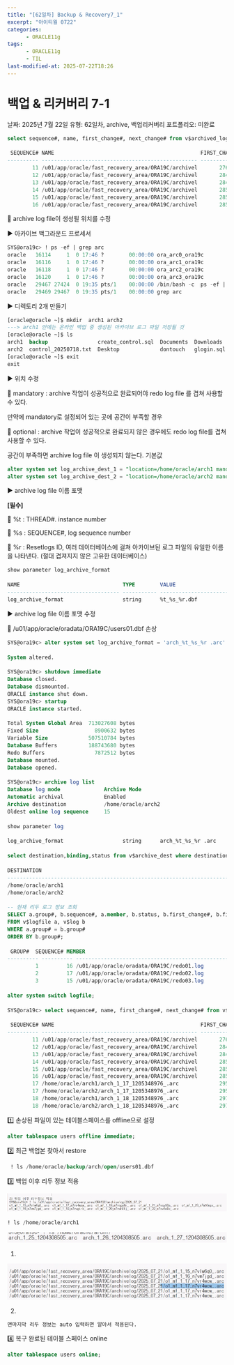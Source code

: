 ```yaml
---
title: "[62일차] Backup & Recovery7_1"
excerpt: "아이티윌 0722"
categories:
      - ORACLE11g
tags:
      - ORACLE11g
      - TIL
last-modified-at: 2025-07-22T18:26
---
```


# 백업 & 리커버리 7-1

날짜: 2025년 7월 22일
유형: 62일차, archive, 백업리커버리
포트폴리오: 미완료

```sql
select sequence#, name, first_change#, next_change# from v$archived_log;

 SEQUENCE# NAME                                               FIRST_CHANGE# NEXT_CHANGE#
---------- -------------------------------------------------- ------------- ------------
        11 /u01/app/oracle/fast_recovery_area/ORA19C/archivel       2767692      2849125
        12 /u01/app/oracle/fast_recovery_area/ORA19C/archivel       2849125      2849255
        13 /u01/app/oracle/fast_recovery_area/ORA19C/archivel       2849255      2857693
        14 /u01/app/oracle/fast_recovery_area/ORA19C/archivel       2857693      2857696
        15 /u01/app/oracle/fast_recovery_area/ORA19C/archivel       2857696      2857699
        16 /u01/app/oracle/fast_recovery_area/ORA19C/archivel       2857699      2958854
```

📍 archive log file이 생성될 위치를 수정

▶️ 아카이브 백그라운드 프로세서

```sql
SYS@ora19c> ! ps -ef | grep arc
oracle   16114     1  0 17:46 ?        00:00:00 ora_arc0_ora19c
oracle   16116     1  0 17:46 ?        00:00:00 ora_arc1_ora19c
oracle   16118     1  0 17:46 ?        00:00:00 ora_arc2_ora19c
oracle   16120     1  0 17:46 ?        00:00:00 ora_arc3_ora19c
oracle   29467 27424  0 19:35 pts/1    00:00:00 /bin/bash -c  ps -ef | grep arc
oracle   29469 29467  0 19:35 pts/1    00:00:00 grep arc
```

▶️ 디렉토리 2개 만들기

```sql
[oracle@oracle ~]$ mkdir  arch1 arch2
---> arch1 안에는 온라인 백업 중 생성된 아카이브 로그 파일 저장될 것 
[oracle@oracle ~]$ ls
arch1  backup                create_control.sql  Documents  Downloads   LINUX.X64_193000_db_home.zip  Music            Pictures  Templates  Videos
arch2  control_20250718.txt  Desktop             dontouch   glogin.sql  login.sql                     new_control.txt  Public    userdata
[oracle@oracle ~]$ exit
exit
```

▶️ 위치 수정

🌳 mandatory : archive 작업이 성공적으로 완료되어야 redo log file 를 겹쳐 사용할 수 있다.

만약에 mandatory로 설정되어 있는 곳에 공간이 부족할 경우

🌳 optional : archive 작업이 성공적으로 완료되지 않은 경우에도 redo log file를 겹쳐 사용할 수 있다.

공간이 부족하면 archive log file 이 생성되지 않는다. 기본값 

```sql
alter system set log_archive_dest_1 = "location=/home/oracle/arch1 mandatory" scope = spfile;
alter system set log_archive_dest_2 = "location=/home/oracle/arch2 mandatory" scope = spfile;
```

▶️ archive log file 이름 포맷

**[필수]**

🌳 %t : THREAD#. instance number

🌳 %s : SEQUENCE#, log sequence number

🌳 %r : Resetlogs ID, 여러 데이터베이스에 걸쳐 아카이브된 로그 파일의 유일한 이름을 나타낸다. (절대 겹져지지 않은 고유한 데이터베이스)

```sql
show parameter log_archive_format

NAME                                 TYPE        VALUE
------------------------------------ ----------- ------------------------------
log_archive_format                   string      %t_%s_%r.dbf
```

▶️ archive log file 이름 포맷 수정

📍 /u01/app/oracle/oradata/ORA19C/users01.dbf 손상

```sql
SYS@ora19c> alter system set log_archive_format = 'arch_%t_%s_%r .arc' scope = spfile;

System altered.

SYS@ora19c> shutdown immediate
Database closed.
Database dismounted.
ORACLE instance shut down.
SYS@ora19c> startup
ORACLE instance started.

Total System Global Area  713027608 bytes
Fixed Size                  8900632 bytes
Variable Size             507510784 bytes
Database Buffers          188743680 bytes
Redo Buffers                7872512 bytes
Database mounted.
Database opened.

SYS@ora19c> archive log list
Database log mode              Archive Mode
Automatic archival             Enabled
Archive destination            /home/oracle/arch2
Oldest online log sequence     15

show parameter log

log_archive_format                   string      arch_%t_%s_%r .arc

select destination,binding,status from v$archive_dest where destination is not null;

DESTINATION
--------------------------------------------------------------------------------------------------------------------------------------------------------------------------------------------------------
/home/oracle/arch1
/home/oracle/arch2

-- 현재 리두 로그 정보 조회
SELECT a.group#, b.sequence#, a.member, b.status, b.first_change#, b.first_time, b.next_change#, b.next_time
FROM v$logfile a, v$log b
WHERE a.group# = b.group#
ORDER BY b.group#;

 GROUP#  SEQUENCE# MEMBER
---------- ---------- ----------------------------------------------------------------------------------------------------------------------------------------------------------------------------------
         1         16 /u01/app/oracle/oradata/ORA19C/redo01.log
         2         17 /u01/app/oracle/oradata/ORA19C/redo02.log
         3         15 /u01/app/oracle/oradata/ORA19C/redo03.log

alter system switch logfile;

SYS@ora19c> select sequence#, name, first_change#, next_change# from v$archived_log;

 SEQUENCE# NAME                                               FIRST_CHANGE# NEXT_CHANGE#
---------- -------------------------------------------------- ------------- ------------
        11 /u01/app/oracle/fast_recovery_area/ORA19C/archivel       2767692      2849125
        12 /u01/app/oracle/fast_recovery_area/ORA19C/archivel       2849125      2849255
        13 /u01/app/oracle/fast_recovery_area/ORA19C/archivel       2849255      2857693
        14 /u01/app/oracle/fast_recovery_area/ORA19C/archivel       2857693      2857696
        15 /u01/app/oracle/fast_recovery_area/ORA19C/archivel       2857696      2857699
        16 /u01/app/oracle/fast_recovery_area/ORA19C/archivel       2857699      2958854
        17 /home/oracle/arch1/arch_1_17_1205348976_.arc             2958854      2972348
        17 /home/oracle/arch2/arch_1_17_1205348976_.arc             2958854      2972348
        18 /home/oracle/arch1/arch_1_18_1205348976_.arc             2972348      2972396
        18 /home/oracle/arch2/arch_1_18_1205348976_.arc             2972348      2972396

```

1️⃣ 손상된 파일이 있는 테이블스페이스를 offline으로 설정

```sql
alter tablespace users offline immediate;
```

2️⃣ 최근 백업본 찾아서 restore

```sql
 ! ls /home/oracle/backup/arch/open/users01.dbf
```

3️⃣ 백업 이후 리두 정보 적용

![image.png](/assets/20250722/1.png)

```sql
! ls /home/oracle/arch1
```

![1)](/assets/20250722/2.png)

1)

![2)](/assets/20250722/3.png)

2)

```sql
맨마지막 리두 정보는 auto 입력하면 알아서 적용된다.
```

4️⃣ 복구 완료된 테이블 스페이스 online

```sql
alter tablespace users online;
```